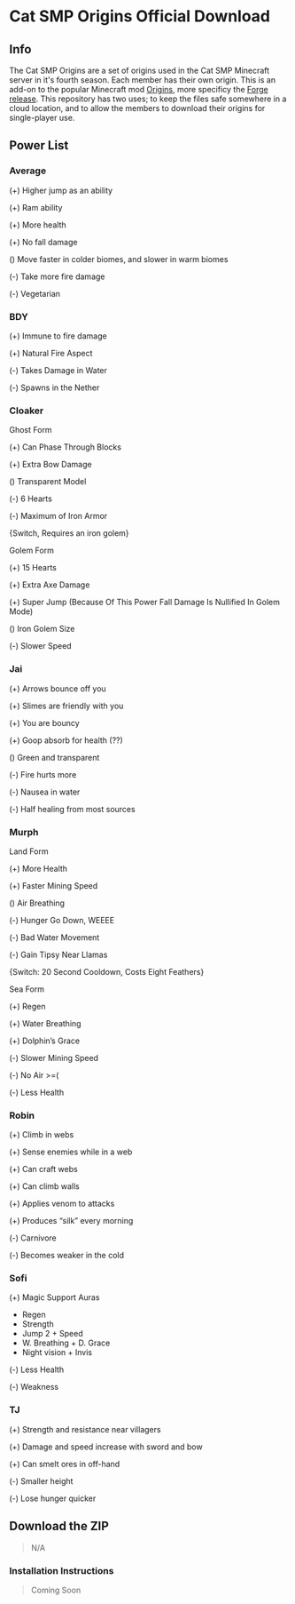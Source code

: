 # Cat SMP Origins Official Download
## Info
The Cat SMP Origins are a set of origins used in the Cat SMP Minecraft server in it's fourth season. Each member has their own origin. This is an add-on to the popular Minecraft mod [Origins](https://www.curseforge.com/minecraft/mc-mods/origins), more specificy the [Forge release](https://www.curseforge.com/minecraft/mc-mods/origins-forge). This repository has two uses; to keep the files safe somewhere in a cloud location, and to allow the members to download their origins for single-player use.
## Power List
### Average
(+) Higher jump as an ability

(+) Ram ability

(+) More health

(+) No fall damage

() Move faster in colder biomes, and slower in warm biomes

(-) Take more fire damage

(-) Vegetarian
### BDY
(+) Immune to fire damage

(+) Natural Fire Aspect

(-) Takes Damage in Water

(-) Spawns in the Nether

### Cloaker
Ghost Form

(+) Can Phase Through Blocks

(+) Extra Bow Damage

() Transparent Model

(-) 6 Hearts

(-) Maximum of Iron Armor

{Switch, Requires an iron golem}

Golem Form

(+) 15 Hearts

(+) Extra Axe Damage

(+) Super Jump (Because Of This Power Fall Damage Is Nullified In Golem Mode)

() Iron Golem Size

(-) Slower Speed

### Jai
(+) Arrows bounce off you

(+) Slimes are friendly with you

(+) You are bouncy

(+) Goop absorb for health (??)

() Green and transparent

(-) Fire hurts more
 
(-) Nausea in water

(-) Half healing from most sources

### Murph
Land Form

(+) More Health

(+) Faster Mining Speed

() Air Breathing

(-) Hunger Go Down, WEEEE

(-) Bad Water Movement

(-) Gain Tipsy Near Llamas

{Switch: 20 Second Cooldown, Costs Eight Feathers}

Sea Form

(+) Regen

(+) Water Breathing

(+) Dolphin’s Grace

(-) Slower Mining Speed

(-) No Air >=(

(-) Less Health

### Robin
(+) Climb in webs

(+) Sense enemies while in a web

(+) Can craft webs

(+) Can climb walls

(+) Applies venom to attacks

(+) Produces “silk” every morning

(-) Carnivore

(-) Becomes weaker in the cold

### Sofi
(+) Magic Support Auras
- Regen
- Strength
- Jump 2 + Speed
- W. Breathing + D. Grace
- Night vision + Invis

(-) Less Health

(-) Weakness


### TJ
(+) Strength and resistance near villagers

(+) Damage and speed increase with sword and bow

(+) Can smelt ores in off-hand

(-) Smaller height

(-) Lose hunger quicker

## Download the ZIP
> N/A
### Installation Instructions
> Coming Soon
